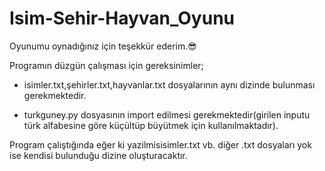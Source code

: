 # Isim-Sehir-Hayvan_Oyunu
Oyunumu oynadığınız için teşekkür ederim.😎

Programın düzgün çalışması için gereksinimler;

 *    isimler.txt,şehirler.txt,hayvanlar.txt dosyalarının aynı dizinde bulunması gerekmektedir.
  
 *    turkguney.py dosyasının import edilmesi gerekmektedir(girilen inputu türk alfabesine göre küçültüp büyütmek için kullanılmaktadır).

Program çalıştığında eğer ki yazilmisisimler.txt vb. diğer .txt dosyaları yok ise kendisi bulunduğu dizine oluşturacaktır.
